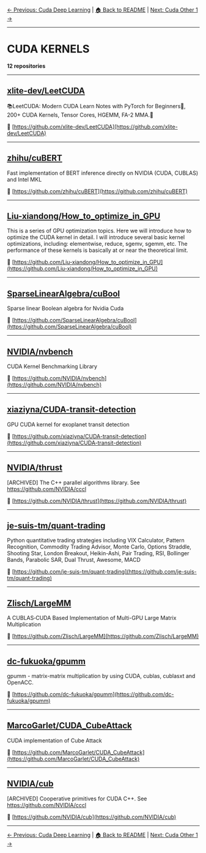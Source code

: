 [← Previous: Cuda Deep Learning](cuda-deep-learning.txt) | [🏠 Back to README](../README.md) | [Next: Cuda Other 1 →](cuda-other-1.txt)

---

# CUDA KERNELS

**12 repositories**

---

## [xlite-dev/LeetCUDA](https://github.com/xlite-dev/LeetCUDA)

📚LeetCUDA: Modern CUDA Learn Notes with PyTorch for Beginners🐑, 200+ CUDA Kernels, Tensor Cores, HGEMM, FA-2 MMA.🎉

🔗 [https://github.com/xlite-dev/LeetCUDA](https://github.com/xlite-dev/LeetCUDA)

---

## [zhihu/cuBERT](https://github.com/zhihu/cuBERT)

Fast implementation of BERT inference directly on NVIDIA (CUDA, CUBLAS) and Intel MKL

🔗 [https://github.com/zhihu/cuBERT](https://github.com/zhihu/cuBERT)

---

## [Liu-xiandong/How_to_optimize_in_GPU](https://github.com/Liu-xiandong/How_to_optimize_in_GPU)

This is a series of GPU optimization topics. Here we will introduce  how to optimize the CUDA kernel in detail.  I will introduce several basic kernel optimizations, including: elementwise, reduce, sgemv, sgemm, etc. The performance of these kernels is basically at or near the theoretical limit.

🔗 [https://github.com/Liu-xiandong/How_to_optimize_in_GPU](https://github.com/Liu-xiandong/How_to_optimize_in_GPU)

---

## [SparseLinearAlgebra/cuBool](https://github.com/SparseLinearAlgebra/cuBool)

Sparse linear Boolean algebra for Nvidia Cuda

🔗 [https://github.com/SparseLinearAlgebra/cuBool](https://github.com/SparseLinearAlgebra/cuBool)

---

## [NVIDIA/nvbench](https://github.com/NVIDIA/nvbench)

CUDA Kernel Benchmarking Library

🔗 [https://github.com/NVIDIA/nvbench](https://github.com/NVIDIA/nvbench)

---

## [xiaziyna/CUDA-transit-detection](https://github.com/xiaziyna/CUDA-transit-detection)

GPU CUDA kernel for exoplanet transit detection

🔗 [https://github.com/xiaziyna/CUDA-transit-detection](https://github.com/xiaziyna/CUDA-transit-detection)

---

## [NVIDIA/thrust](https://github.com/NVIDIA/thrust)

[ARCHIVED] The C++ parallel algorithms library. See https://github.com/NVIDIA/cccl

🔗 [https://github.com/NVIDIA/thrust](https://github.com/NVIDIA/thrust)

---

## [je-suis-tm/quant-trading](https://github.com/je-suis-tm/quant-trading)

Python quantitative trading strategies including VIX Calculator, Pattern Recognition, Commodity Trading Advisor, Monte Carlo, Options Straddle, Shooting Star, London Breakout, Heikin-Ashi, Pair Trading, RSI, Bollinger Bands, Parabolic SAR, Dual Thrust, Awesome, MACD

🔗 [https://github.com/je-suis-tm/quant-trading](https://github.com/je-suis-tm/quant-trading)

---

## [Zlisch/LargeMM](https://github.com/Zlisch/LargeMM)

A CUBLAS‐CUDA Based Implementation of Multi-GPU Large Matrix Multiplication

🔗 [https://github.com/Zlisch/LargeMM](https://github.com/Zlisch/LargeMM)

---

## [dc-fukuoka/gpumm](https://github.com/dc-fukuoka/gpumm)

gpumm -  matrix-matrix multiplication by using CUDA, cublas, cublasxt and OpenACC.

🔗 [https://github.com/dc-fukuoka/gpumm](https://github.com/dc-fukuoka/gpumm)

---

## [MarcoGarlet/CUDA_CubeAttack](https://github.com/MarcoGarlet/CUDA_CubeAttack)

CUDA implementation of Cube Attack

🔗 [https://github.com/MarcoGarlet/CUDA_CubeAttack](https://github.com/MarcoGarlet/CUDA_CubeAttack)

---

## [NVIDIA/cub](https://github.com/NVIDIA/cub)

[ARCHIVED] Cooperative primitives for CUDA C++. See https://github.com/NVIDIA/cccl

🔗 [https://github.com/NVIDIA/cub](https://github.com/NVIDIA/cub)

---


[← Previous: Cuda Deep Learning](cuda-deep-learning.txt) | [🏠 Back to README](../README.md) | [Next: Cuda Other 1 →](cuda-other-1.txt)
